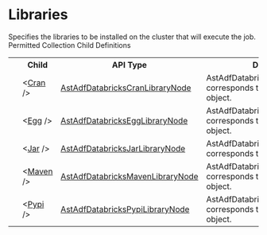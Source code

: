 # Libraries

<div class="LanguageSummary"><div class ="SummaryItem">Specifies the libraries to be installed on the cluster that will execute the job.</div></div><div class="SchemaBindingGroup"><div class="SchemaBindingGroupHeader">Permitted Collection Child Definitions</div><table id="SchemaBindingList" class="SchemaBindingList"><tbody><tr><th class="SchemaBindingIconColumnHeader">&nbsp;</th><th class="SchemaBindingNameColumnHeader">Child</th><th class="SchemaBindingTypeColumnHeader">API Type</th><th class="SchemaBindingSummaryColumnHeader">Description</th></tr><tr class="cd0"><td class="SchemaBindingIcon"><div class="NotRequired" /></td><td class="SchemaBindingName"><span class="punc">&lt;</span><a href=Varigence.Languages.Biml.DataFactory.AstAdfDatabricksCranLibraryNode.html">Cran</a><span class="punc"> /&gt;</span></td><td class="SchemaBindingType"><a href="../api-reference/Varigence.Languages.Biml.DataFactory.AstAdfDatabricksCranLibraryNode.html">AstAdfDatabricksCranLibraryNode</a></td><td class="SchemaBindingSummary">AstAdfDatabricksCranLibraryNode corresponds to the Cran library object.</td></tr><tr class="cd1"><td class="SchemaBindingIcon"><div class="NotRequired" /></td><td class="SchemaBindingName"><span class="punc">&lt;</span><a href=Varigence.Languages.Biml.DataFactory.AstAdfDatabricksEggLibraryNode.html">Egg</a><span class="punc"> /&gt;</span></td><td class="SchemaBindingType"><a href="../api-reference/Varigence.Languages.Biml.DataFactory.AstAdfDatabricksEggLibraryNode.html">AstAdfDatabricksEggLibraryNode</a></td><td class="SchemaBindingSummary">AstAdfDatabricksEggLibraryNode corresponds to the Egg library object.</td></tr><tr class="cd0"><td class="SchemaBindingIcon"><div class="NotRequired" /></td><td class="SchemaBindingName"><span class="punc">&lt;</span><a href=Varigence.Languages.Biml.DataFactory.AstAdfDatabricksJarLibraryNode.html">Jar</a><span class="punc"> /&gt;</span></td><td class="SchemaBindingType"><a href="../api-reference/Varigence.Languages.Biml.DataFactory.AstAdfDatabricksJarLibraryNode.html">AstAdfDatabricksJarLibraryNode</a></td><td class="SchemaBindingSummary">AstAdfDatabricksJarLibraryNode corresponds to the jar library object.</td></tr><tr class="cd1"><td class="SchemaBindingIcon"><div class="NotRequired" /></td><td class="SchemaBindingName"><span class="punc">&lt;</span><a href=Varigence.Languages.Biml.DataFactory.AstAdfDatabricksMavenLibraryNode.html">Maven</a><span class="punc"> /&gt;</span></td><td class="SchemaBindingType"><a href="../api-reference/Varigence.Languages.Biml.DataFactory.AstAdfDatabricksMavenLibraryNode.html">AstAdfDatabricksMavenLibraryNode</a></td><td class="SchemaBindingSummary">AstAdfDatabricksMavenLibraryNode corresponds to the Maven library object.</td></tr><tr class="cd0"><td class="SchemaBindingIcon"><div class="NotRequired" /></td><td class="SchemaBindingName"><span class="punc">&lt;</span><a href=Varigence.Languages.Biml.DataFactory.AstAdfDatabricksPypiLibraryNode.html">Pypi</a><span class="punc"> /&gt;</span></td><td class="SchemaBindingType"><a href="../api-reference/Varigence.Languages.Biml.DataFactory.AstAdfDatabricksPypiLibraryNode.html">AstAdfDatabricksPypiLibraryNode</a></td><td class="SchemaBindingSummary">AstAdfDatabricksPypiLibraryNode corresponds to the Pypi library object.</td></tr></tbody></table></div>